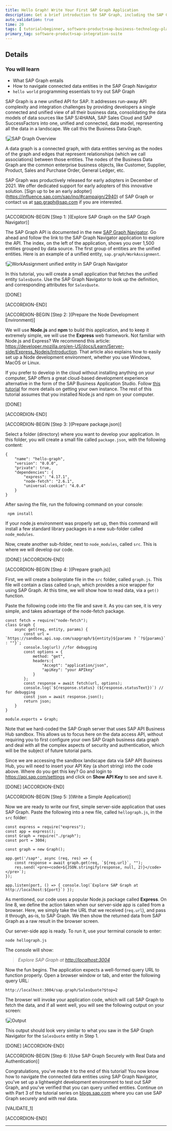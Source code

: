```yaml
---
title: Hello Graph! Write Your First SAP Graph Application
description: Get a brief introduction to SAP Graph, including the SAP Graph Navigator and programming basics.
auto_validation: true
time: 20
tags: [ tutorial>beginner, software-product>sap-business-technology-platform]
primary_tag: software-product>sap-integration-suite
---
```


## Details
### You will learn
  - What SAP Graph entails
  - How to navigate connected data entities in the SAP Graph Navigator
  - `hello world` programming essentials to try out SAP Graph

  SAP Graph is a new unified API for SAP. It addresses run-away API complexity and integration challenges by providing developers a single connected and unified view of all their business data, consolidating the data models of data sources like SAP S/4HANA, SAP Sales Cloud and SAP SuccessFactors into one, unified and connected, data model, representing all the data in a landscape. We call this the Business Data Graph.

  !![SAP Graph Overview](SAP-Graph-overview_sm.png)

  A data graph is a connected graph, with data entities serving as the nodes of the graph and edges that represent relationships (which we call associations) between those entities. The nodes of the Business Data Graph are the common enterprise business objects, like Customer, Supplier, Product, Sales and Purchase Order, General Ledger, etc.

SAP Graph was productively released for early adopters in December of 2021. We offer dedicated support for early adopters of this innovative solution. [Sign up to be an early adopter] (https://influence.sap.com/sap/ino/#campaign/2940) of SAP Graph or contact us at sap.graph@sap.com if you are interested.

---

[ACCORDION-BEGIN [Step 1: ](Explore SAP Graph on the SAP Graph Navigator)]

The SAP Graph API is documented in the new [SAP Graph Navigator](https://navigator.graph.sap/entities). Go ahead and follow the link to the SAP Graph Navigator application to explore the API. The index, on the left of the application, shows you over 1,500 entities grouped by data source. The first group of entities are the unified entities. Here is an example of a unified entity, `sap.graph/WorkAssignment`.

!![WorkAssignment unified entity in SAP Graph Navigator](blog1_navigator_sm.png)

In this tutorial, you will create a small application that fetches the unified entity `SalesQuote`. Use the SAP Graph Navigator to look up the definition, and corresponding attributes for `SalesQuote`.

[DONE]

[ACCORDION-END]

[ACCORDION-BEGIN [Step 2: ](Prepare the Node Development Environment)]

We will use **Node.js** and **npm** to build this application, and to keep it extremely simple, we will use the **Express** web framework. Not familiar with Node.js and Express? We recommend this article: <https://developer.mozilla.org/en-US/docs/Learn/Server-side/Express_Nodejs/Introduction>. That article also explains how to easily set up a Node development environment, whether you use Windows, MacOS or Linux.

If you prefer to develop in the cloud without installing anything on your computer, SAP offers a great cloud-based development experience alternative in the form of the SAP Business Application Studio. Follow [this tutorial](appstudio-onboarding) for more details on getting your own instance. The rest of this tutorial assumes that you installed Node.js and npm on your computer.

[DONE]

[ACCORDION-END]


[ACCORDION-BEGIN [Step 3: ](Prepare package.json)]

Select a folder (directory) where you want to develop your application. In this folder, you will create a small file called `package.json`, with the following content:

```
{
    "name": "hello-graph",
    "version": "0.0.0",
    "private": true,
    "dependencies": {
        "express": "4.17.1",
        "node-fetch": "2.6.1",
        "universal-cookie": "4.0.4"
    }
}
```
After saving the file, run the following command on your console:

```
 npm install
```
If your node.js environment was properly set up, then this command will install a few standard library packages in a new sub-folder called `node_modules`.

Now, create another sub-folder, next to `node_modules`, called `src`. This is where we will develop our code.

[DONE]
[ACCORDION-END]

[ACCORDION-BEGIN [Step 4: ](Prepare graph.js)]

First, we will create a boilerplate file in the `src` folder, called `graph.js`. This file will contain a class called `Graph`, which provides a nice wrapper for using SAP Graph. At this time, we will show how to read data, via a `get()` function.

Paste the following code into the file and save it. As you can see, it is very simple, and takes advantage of the node-fetch package.

```
const fetch = require("node-fetch");
class Graph {
    async get(req, entity, params) {
        const url = `https://sandbox.api.sap.com/sapgraph/${entity}${params ? `?${params}` : ""}`;
        console.log(url) //for debugging
        const options = {
            method: "get",
            headers:{
                "Accept": "application/json",
                "apiKey": "your APIkey"
            }
        };
        const response = await fetch(url, options);
        console.log(`${response.status} (${response.statusText})`) // for debugging
        const json = await response.json();
        return json;
    }
}

module.exports = Graph;

```
Note that we hard-coded the SAP Graph server that uses SAP API Business Hub sandbox. This allows us to focus here on the data access API, without requiring you to first configure your own SAP Graph business data graph and deal with all the complex aspects of security and authentication, which will be the subject of future tutorial parts.

Since we are accessing the sandbox landscape data via SAP API Business Hub, you will need to insert your API Key (a short string) into the code above. Where do you get this key? Go and login to <https://api.sap.com/settings> and click on **Show API Key** to see and save it.

[DONE]
[ACCORDION-END]

[ACCORDION-BEGIN [Step 5: ](Write a Simple Application)]

Now we are ready to write our first, simple server-side application that uses SAP Graph. Paste the following into a new file, called `hellograph.js`, in the `src` folder:

```
const express = require("express");
const app = express();
const Graph = require("./graph");
const port = 3004;

const graph = new Graph();

app.get('/sap*', async (req, res) => {
    const response = await graph.get(req, `${req.url}`, "");
    res.send(`<pre><code>${JSON.stringify(response, null, 2)}</code></pre>`);
});

app.listen(port, () => { console.log(`Explore SAP Graph at http://localhost:${port}`) });

```
As mentioned, our code uses a popular Node.js package called **Express**. On line 8, we define the action taken when our server-side app is called from a browser. Here, we simply take the URL that we received (`req.url`), and pass it through, as-is, to SAP Graph. We then show the returned data from SAP Graph as a raw result in the browser screen.

Our server-side app is ready. To run it, use your terminal console to enter:

```
node hellograph.js
```
The console will show:

> _Explore SAP Graph at <http://localhost:3004>_

Now the fun begins. The application expects a well-formed query URL to function properly. Open a browser window or tab, and enter the following query URL:

```
http://localhost:3004/sap.graph/SalesQuote?$top=2
```
The browser will invoke your application code, which will call SAP Graph to fetch the data, and if all went well, you will see the following output on your screen:

!![Output](blog2_output_sm.png)

This output should look very similar to what you saw in the SAP Graph Navigator for the `SalesQuote` entity in Step 1.

[DONE]
[ACCORDION-END]

[ACCORDION-BEGIN [Step 6: ](Use SAP Graph Securely with Real Data and Authentication)]

Congratulations, you've made it to the end of this tutorial! You now know how to navigate the connected data entities using SAP Graph Navigator, you've set up a lightweight development environment to test out SAP Graph, and you've verified that you can query unified entities. Continue on with Part 3 of the tutorial series on [blogs.sap.com](https://blogs.sap.com/2021/06/25/part-3-use-sap-graph-securely-with-real-data-authentication/) where you can use SAP Graph securely and with real data.

[VALIDATE_1]

[ACCORDION-END]

---
